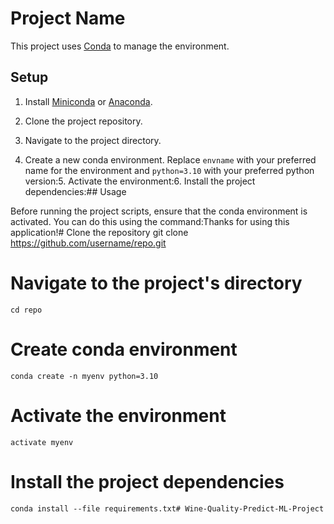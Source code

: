 # Project Name

This project uses [Conda](https://docs.conda.io/en/latest/) to manage the environment.

## Setup

1. Install [Miniconda](https://docs.conda.io/en/latest/miniconda.html) or [Anaconda](https://www.anaconda.com/products/distribution).

2. Clone the project repository.

3. Navigate to the project directory.

4. Create a new conda environment. Replace `envname` with your preferred name for the environment and `python=3.10` with your preferred python version:5. Activate the environment:6. Install the project dependencies:## Usage

Before running the project scripts, ensure that the conda environment is activated. You can do this using the command:Thanks for using this application!# Clone the repository
git clone https://github.com/username/repo.git
# Navigate to the project's directory
`cd repo`
# Create conda environment
`conda create -n myenv python=3.10`
# Activate the environment
`activate myenv`
# Install the project dependencies
`conda install --file requirements.txt# Wine-Quality-Predict-ML-Project`